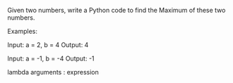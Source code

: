 Given two numbers, write a Python code to find the Maximum of these two numbers.

Examples: 

Input: a = 2, b = 4
Output: 4

Input: a = -1, b = -4
Output: -1


lambda arguments : expression